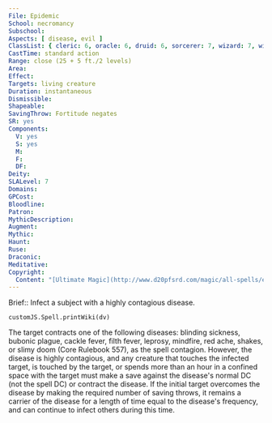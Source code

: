 ```yaml
---
File: Epidemic
School: necromancy
Subschool: 
Aspects: [ disease, evil ]
ClassList: { cleric: 6, oracle: 6, druid: 6, sorcerer: 7, wizard: 7, witch: 6 }
CastTime: standard action
Range: close (25 + 5 ft./2 levels)
Area: 
Effect: 
Targets: living creature
Duration: instantaneous
Dismissible: 
Shapeable: 
SavingThrow: Fortitude negates
SR: yes
Components:
  V: yes
  S: yes
  M: 
  F: 
  DF: 
Deity: 
SLALevel: 7
Domains: 
GPCost: 
Bloodline: 
Patron: 
MythicDescription: 
Augment: 
Mythic: 
Haunt: 
Ruse: 
Draconic: 
Meditative: 
Copyright:
  Content: "[Ultimate Magic](http://www.d20pfsrd.com/magic/all-spells/e/epidemic)"
---
```

Brief:: Infect a subject with a highly contagious disease.

```dataviewjs
customJS.Spell.printWiki(dv)
```

The target contracts one of the following diseases: blinding sickness, bubonic plague, cackle fever, filth fever, leprosy, mindfire, red ache, shakes, or slimy doom (Core Rulebook 557), as the spell contagion. However, the disease is highly contagious, and any creature that touches the infected target, is touched by the target, or spends more than an hour in a confined space with the target must make a save against the disease's normal DC (not the spell DC) or contract the disease. If the initial target overcomes the disease by making the required number of saving throws, it remains a carrier of the disease for a length of time equal to the disease's frequency, and can continue to infect others during this time.
